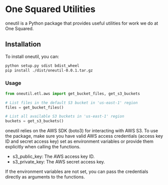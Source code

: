 # One Squared Utilities

oneutil is a Python package that provides useful utilities for work we do at One Squared.

## Installation

To install oneutil, you can:

```bash
python setup.py sdist bdist_wheel
pip install ./dist/oneutil-0.0.1.tar.gz
```

### Usage

```python
from oneutil.etl.aws import get_bucket_files, get_s3_buckets

# List files in the default S3 bucket in 'us-east-1' region
files = get_bucket_files()

# List all available S3 buckets in 'us-east-1' region
buckets = get_s3_buckets()
```

oneutil relies on the AWS SDK (boto3) for interacting with AWS S3. To use the package, make sure you have valid AWS access credentials (access key ID and secret access key) set as environment variables or provide them explicitly when calling the functions.

- s3_public_key: The AWS access key ID.
- s3_private_key: The AWS secret access key.

If the environment variables are not set, you can pass the credentials directly as arguments to the functions.